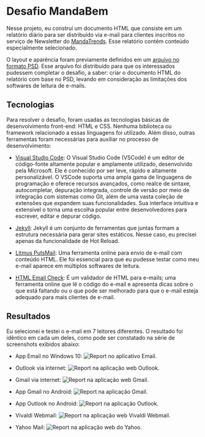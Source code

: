 # Desafio MandaBem

Nesse projeto, eu construí um documento HTML que consiste em um relatório diário para ser distribuído via e-mail para clientes inscritos no serviço de Newsletter do [MandaTrends](https://www.mandatrends.com.br/). Esse relatório contém conteúdo especialmente selecionado.

O layout e aparência foram previamente definidos em um [arquivo no formato PSD](https://github.com/Quas1Dev/mandabem-challenge/blob/main/docs/arquivos-desafio/06_MANDA_TRENDS.psd). Esse arquivo foi distribuído para que os interessados pudessem completar o desafio, a saber: criar o documento HTML do relatório com base no PSD, levando em consideração as limitações dos softwares de leitura de e-mails.

## Tecnologias
Para resolver o desafio, foram usadas as tecnologias básicas de desenvolvimento front-end: HTML e CSS. Nenhuma biblioteca ou framework relacionado a essas linguagens foi utilizado. Além disso, outras ferramentas foram necessárias para auxiliar no processo de desenvolvimento:

- [Visual Studio Code](https://code.visualstudio.com/): O Visual Studio Code (VSCode) é um editor de código-fonte altamente popular e amplamente utilizado, desenvolvido pela Microsoft. Ele é conhecido por ser leve, rápido e altamente personalizável. O VSCode suporta uma ampla gama de linguagens de programação e oferece recursos avançados, como realce de sintaxe, autocompletar, depuração integrada, controle de versão por meio de integração com sistemas como Git, além de uma vasta coleção de extensões que expandem suas funcionalidades. Sua interface intuitiva e extensível o torna uma escolha popular entre desenvolvedores para escrever, editar e depurar código.

- [Jekyll](https://jekyllrb.com/): Jekyll é um conjunto de ferramentas que juntas formam a estrutura necessária para gerar sites estáticos. Nesse caso, eu precisei apenas da funcionalidade de Hot Reload.

- [Litmus PutsMail](https://putsmail.com/): Uma ferramenta online para envio de e-mail com conteúdo HTML. Ele foi essencial para que eu pudesse testar como meu e-mail aparece em múltiplos softwares de leitura.

- [HTML Email Check](https://www.htmlemailcheck.com/): É um validador de HTML para e-mails; uma ferramenta online que lê o código do e-mail e apresenta dicas sobre o que está faltando ou o que pode ser melhorado para que o e-mail esteja adequado para mais clientes de e-mail.

## Resultados
Eu selecionei e testei o e-mail em 7 leitores diferentes. O resultado foi idêntico em cada um deles, como pode ser constatado na série de screenshots exibidos abaixo:

- App Email no Windows 10:
![Report no aplicativo Email.](https://github.com/Quas1Dev/mandabem-challange/blob/main/docs/email-por-cliente/email-windows.png?raw=true)

- Outlook via internet:
![Report na aplicação web Outlook.](https://github.com/Quas1Dev/mandabem-challange/blob/main/docs/email-por-cliente/outlook-web.png?raw=true)

- Gmail via internet:
![Report na aplicação web Gmail.](https://github.com/Quas1Dev/mandabem-challange/blob/main/docs/email-por-cliente/gmail-web.png?raw=true)

- App Gmail no Android:
![Report na aplicação Gmail.](https://github.com/Quas1Dev/mandabem-challange/blob/main/docs/email-por-cliente/gmail-app-android.jpg?raw=true)

- App Outlook no Android:
![Report na aplicação Outlook.](https://github.com/Quas1Dev/mandabem-challange/blob/main/docs/email-por-cliente/outlook-app-android.jpg?raw=true)

- Vivaldi Webmail:
![Report na aplicação web Vivaldi Webmail.](https://github.com/Quas1Dev/mandabem-challange/blob/main/docs/email-por-cliente/vivald-webmail-web.png?raw=true)

- Yahoo Mail:
![Report na aplicação web do Yahoo.](https://github.com/Quas1Dev/mandabem-challange/blob/main/docs/email-por-cliente/yahoo-web.png?raw=true)
